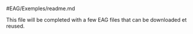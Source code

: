 #EAG/Exemples/readme.md

This file will be completed with a few EAG files that can be downloaded et reused.
